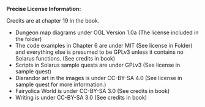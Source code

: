 **Precise License Information:**

Credits are at chapter 19 in the book.

- Dungeon map diagrams under OGL Version 1.0a (The license included in the folder)
- The code examples in Chapter 6 are under MIT (See license in Folder) and everything else is presumed to be GPLv3 unless it contains no Solarus functions. (See credits in book)
- Scripts in Solarus sample quests are under GPLv3 (See license in sample quest)
- Diarandor art in the images is under CC-BY-SA 4.0 (See license in sample quest for more information.)
- Fairyolica World is under CC-BY-SA 3.0 (See credits in book)
- Writing is under CC-BY-SA 3.0 (See credits in book)

